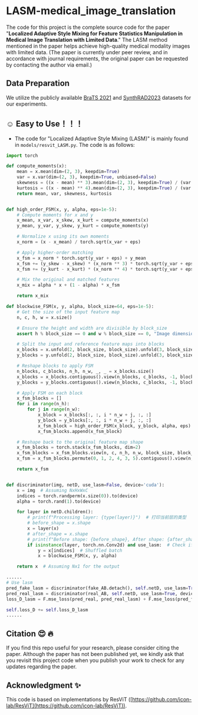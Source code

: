 # LASM-medical_image_translation
The code for this project is the complete source code for the paper "**Localized Adaptive Style Mixing for Feature Statistics Manipulation in Medical Image Translation with Limited Data**." The LASM method mentioned in the paper helps achieve high-quality medical modality images with limited data. (The paper is currently under peer review, and in accordance with journal requirements, the original paper can be requested by contacting the author via email.)


## Data Preparation
We utilize the publicly available [BraTS 2021](https://www.kaggle.com/datasets/dschettler8845/brats-2021-task1) and [SynthRAD2023](https://zenodo.org/records/7260705) datasets for our experiments. 

## :relaxed: Easy to Use！！！ 
* The code for "Localized Adaptive Style Mixing (LASM)" is mainly found in `models/resvit_LASM.py`. The code is as follows:
```python
import torch

def compute_moments(x):
    mean = x.mean(dim=(2, 3), keepdim=True)
    var = x.var(dim=(2, 3), keepdim=True, unbiased=False)
    skewness = ((x - mean) ** 3).mean(dim=(2, 3), keepdim=True) / (var.sqrt() + 1e-5) ** 3
    kurtosis = ((x - mean) ** 4).mean(dim=(2, 3), keepdim=True) / (var + 1e-5) ** 2
    return mean, var, skewness, kurtosis


def high_order_FSM(x, y, alpha, eps=1e-5):
    # Compute moments for x and y
    x_mean, x_var, x_skew, x_kurt = compute_moments(x)
    y_mean, y_var, y_skew, y_kurt = compute_moments(y)

    # Normalize x using its own moments
    x_norm = (x - x_mean) / torch.sqrt(x_var + eps)

    # Apply higher-order matching
    x_fsm = x_norm * torch.sqrt(y_var + eps) + y_mean
    x_fsm += (y_skew - x_skew) * (x_norm ** 3) * torch.sqrt(y_var + eps)
    x_fsm += (y_kurt - x_kurt) * (x_norm ** 4) * torch.sqrt(y_var + eps)

    # Mix the original and matched features
    x_mix = alpha * x + (1 - alpha) * x_fsm

    return x_mix

def blockwise_FSM(x, y, alpha, block_size=64, eps=1e-5):
    # Get the size of the input feature map
    n, c, h, w = x.size()

    # Ensure the height and width are divisible by block_size
    assert h % block_size == 0 and w % block_size == 0, "Image dimensions must be divisible by block size"

    # Split the input and reference feature maps into blocks
    x_blocks = x.unfold(2, block_size, block_size).unfold(3, block_size, block_size)
    y_blocks = y.unfold(2, block_size, block_size).unfold(3, block_size, block_size)

    # Reshape blocks to apply FSM
    n_blocks, c_blocks, n_h, n_w, _, _ = x_blocks.size()
    x_blocks = x_blocks.contiguous().view(n_blocks, c_blocks, -1, block_size, block_size)
    y_blocks = y_blocks.contiguous().view(n_blocks, c_blocks, -1, block_size, block_size)

    # Apply FSM on each block
    x_fsm_blocks = []
    for i in range(n_h):
        for j in range(n_w):
            x_block = x_blocks[:, :, i * n_w + j, :, :]
            y_block = y_blocks[:, :, i * n_w + j, :, :]
            x_fsm_block = high_order_FSM(x_block, y_block, alpha, eps)
            x_fsm_blocks.append(x_fsm_block)

    # Reshape back to the original feature map shape
    x_fsm_blocks = torch.stack(x_fsm_blocks, dim=2)
    x_fsm_blocks = x_fsm_blocks.view(n, c, n_h, n_w, block_size, block_size)
    x_fsm = x_fsm_blocks.permute(0, 1, 2, 4, 3, 5).contiguous().view(n, c, h, w)

    return x_fsm


def discriminator(img, netD, use_lasm=False, device='cuda'):
    x = img  # Assuming NxHxWxC
    indices = torch.randperm(x.size(0)).to(device)
    alpha = torch.rand(1).to(device)

    for layer in netD.children():
        # print(f"Processing layer: {type(layer)}")  # 打印当前层的类型
        # before_shape = x.shape
        x = layer(x)
        # after_shape = x.shape
        # print(f"Before shape: {before_shape}, After shape: {after_shape}")
        if isinstance(layer, torch.nn.Conv2d) and use_lasm:  # Check if the layer is convolutional
            y = x[indices]  # Shuffled batch
            x = blockwise_FSM(x, y, alpha)

    return x  # Assuming Nx1 for the output

......
# Use lasm
pred_fake_lasm = discriminator(fake_AB.detach(), self.netD, use_lasm=True, device=self.device)
pred_real_lasm = discriminator(real_AB, self.netD, use_lasm=True, device=self.device)
loss_D_lasm = F.mse_loss(pred_real, pred_real_lasm) + F.mse_loss(pred_fake, pred_fake_lasm)

self.loss_D += self.loss_D_lasm
......
```

## Citation :heart_eyes: :fire:
If you find this repo useful for your research, please consider citing the paper. Although the paper has not been published yet, we kindly ask that you revisit this project code when you publish your work to check for any updates regarding the paper.

## Acknowledgment :sparkles:
This code is based on implementations by ResViT ([https://github.com/icon-lab/ResViT](https://github.com/icon-lab/ResViT)).
